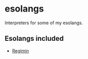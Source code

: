 # esolangs
Interpreters for some of my esolangs.

## Esolangs included

* [Regimin](https://www.esolangs.org/wiki/Regimin)
